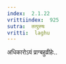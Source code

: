 ```yaml
---
index:  2.1.22
vrittiindex:  925
sutra:  तत्पुरुषः
vritti:  laghu 
---
```


अधिकारोऽयं प्राग्बहुव्रीहेः..

